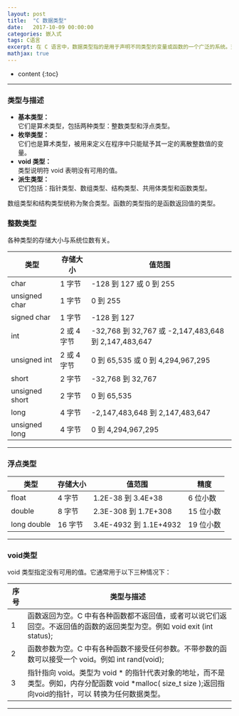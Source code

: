 ```yaml
---
layout: post
title:  "C 数据类型"
date:   2017-10-09 00:00:00
categories: 嵌入式
tags: C语言
excerpt: 在 C 语言中，数据类型指的是用于声明不同类型的变量或函数的一个广泛的系统。变量的类型决定了变量存储占用的空间，以及如何解释存储的位模式。
mathjax: true
---
```

* content
{:toc}
---



### 类型与描述

- **基本类型：**  <br/>
它们是算术类型，包括两种类型：整数类型和浮点类型。
- **枚举类型：**  <br/>
它们也是算术类型，被用来定义在程序中只能赋予其一定的离散整数值的变量。
- **void 类型：**  <br/>
类型说明符 void 表明没有可用的值。
- **派生类型：**  <br/>
它们包括：指针类型、数组类型、结构类型、共用体类型和函数类型。

数组类型和结构类型统称为聚合类型。函数的类型指的是函数返回值的类型。

### 整数类型
各种类型的存储大小与系统位数有关。

|类型	       |存储大小	|值范围                                               |
|--------------|------------|------------------------------------------------------|
|char	       |1 字节	    |-128 到 127 或 0 到 255                              |
|unsigned char |1 字节	    |0 到 255                                             |
|signed char   |1 字节	    |-128 到 127                                          | 
|int	       |2 或 4 字节	|-32,768 到 32,767 或 -2,147,483,648 到 2,147,483,647 |
|unsigned int  |2 或 4 字节	|0 到 65,535 或 0 到 4,294,967,295                    |
|short	       |2 字节	    |-32,768 到 32,767                                    |
|unsigned short|2 字节	    |0 到 65,535                                          |
|long          |4 字节    	|-2,147,483,648 到 2,147,483,647                      |
|unsigned long |4 字节	    |0 到 4,294,967,295                                   |

---

### 浮点类型

|类型	    |存储大小	|值范围	                |精度      |
|-----------|-----------|-----------------------|----------|
|float	    |4 字节	    |1.2E-38 到 3.4E+38	    |6 位小数  |
|double	    |8 字节	    |2.3E-308 到 1.7E+308	|15 位小数 |
|long double|16 字节	|3.4E-4932 到 1.1E+4932	|19 位小数 |



---

### void类型
void 类型指定没有可用的值。它通常用于以下三种情况下：

|序号	|类型与描述                                                                                        |
|-------|--------------------------------------------------------------------------------------------------|
|1	    |函数返回为空。C 中有各种函数都不返回值，或者可以说它们返回空。不返回值的函数的返回类型为空。例如 void exit (int status);|
|2	    |函数参数为空。C 中有各种函数不接受任何参数。不带参数的函数可以接受一个 void。例如 int rand(void);|
|3	    |指针指向 void。类型为 void * 的指针代表对象的地址，而不是类型。例如，内存分配函数 void *malloc( size_t size );返回指向void的指针，可以  转换为任何数据类型。|



---
